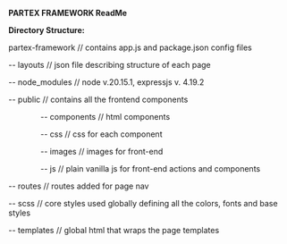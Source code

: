 **PARTEX FRAMEWORK ReadMe**

**Directory Structure:**

partex-framework        // contains app.js and package.json config files

-- layouts                          // json file describing structure of each page

-- node\_modules           // node v.20.15.1, expressjs v. 4.19.2

-- public                             // contains all the frontend components

`        `-- components        // html components

`        `-- css                           // css for each component

`        `-- images                  // images for front-end

`        `-- js                             // plain vanilla js for front-end actions and components

-- routes                           // routes added for page nav

-- scss	                             // core styles used globally defining all the colors, fonts and base styles

-- templates                   // global html that wraps the page templates
